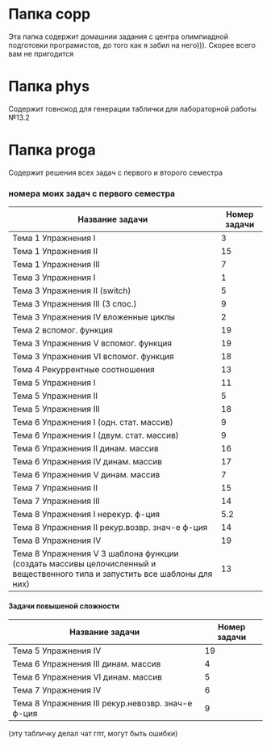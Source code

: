 # Папка copp
Эта папка содержит домашнии задания с центра олимпиадной подготовки програмистов, до того как я забил на него))).
Скорее всего вам не пригодится
# Папка phys
Содержит говнокод для генерации таблички для лабораторной работы №13.2
# Папка proga
Содержит решения всех задач с первого и второго семестра
### номера моих задач с первого семестра
| Название задачи | Номер задачи |
| --- | ---|
| Тема 1 Упражнения I | 3 |
| Тема 1 Упражнения II | 15 |
| Тема 1 Упражнения III | 7 |
| Тема 3 Упражнения I | 1 |
| Тема 3 Упражнения II (switch) | 5 |
| Тема 3 Упражнения III (3 спос.) | 9 |
| Тема 3 Упражнения IV вложенные циклы | 2 |
| Тема 2 вспомог. функция | 19 |
| Тема 3 Упражнения V вспомог. функция | 19 |
| Тема 3 Упражнения VI вспомог. функция | 18 |
| Тема 4 Рекуррентные соотношения | 13 |
| Тема 5 Упражнения I | 11 |
| Тема 5 Упражнения II | 5 |
| Тема 5 Упражнения III | 18 |
| Тема 6 Упражнения I (одн. стат. массив) | 9 |
| Тема 6 Упражнения I (двум. стат. массив) | 9 |
| Тема 6 Упражнения II динам. массив | 16 |
| Тема 6 Упражнения IV динам. массив | 17 |
| Тема 6 Упражнения V динам. массив | 7 |
| Тема 7 Упражнения II | 15 |
| Тема 7 Упражнения III | 14 |
| Тема 8 Упражнения I нерекур. ф-ция | 5.2 |
| Тема 8 Упражнения II рекур.возвр. знач-е ф-ция | 14 |
| Тема 8 Упражнения IV | 19 |
| Тема 8 Упражнения V 3 шаблона функции (создать массивы целочисленный и вещественного типа и запустить все шаблоны для них) | 13 |
#### Задачи повышеной сложности
| Название задачи | Номер задачи |
| --- | ---|
| Тема 5 Упражнения IV | 19 |
| Тема 6 Упражнения III динам. массив | 4 |
| Тема 6 Упражнения VI динам. массив | 5 |
| Тема 7 Упражнения IV | 6 |
| Тема 8 Упражнения III рекур.невозвр. знач-е ф-ция | 9 |

(эту табличку делал чат гпт, могут быть ошибки)
